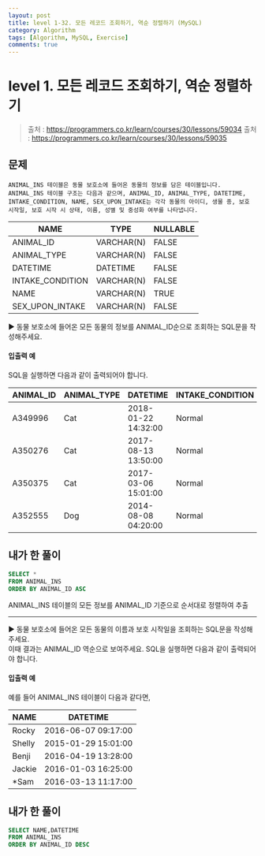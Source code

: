 ```yaml
---
layout: post
title: level 1-32. 모든 레코드 조회하기, 역순 정렬하기 (MySQL)
category: Algorithm
tags: [Algorithm, MySQL, Exercise]
comments: true
---
```


# level 1. 모든 레코드 조회하기, 역순 정렬하기
> 출처 : <https://programmers.co.kr/learn/courses/30/lessons/59034>
> 출처 : <https://programmers.co.kr/learn/courses/30/lessons/59035>


## 문제

```
ANIMAL_INS 테이블은 동물 보호소에 들어온 동물의 정보를 담은 테이블입니다. ANIMAL_INS 테이블 구조는 다음과 같으며, ANIMAL_ID, ANIMAL_TYPE, DATETIME, INTAKE_CONDITION, NAME, SEX_UPON_INTAKE는 각각 동물의 아이디, 생물 종, 보호 시작일, 보호 시작 시 상태, 이름, 성별 및 중성화 여부를 나타냅니다.
```

| NAME             | TYPE       | NULLABLE |
| ---------------- | ---------- | -------- |
| ANIMAL_ID        | VARCHAR(N) | FALSE    |
| ANIMAL_TYPE      | VARCHAR(N) | FALSE    |
| DATETIME         | DATETIME   | FALSE    |
| INTAKE_CONDITION | VARCHAR(N) | FALSE    |
| NAME             | VARCHAR(N) | TRUE     |
| SEX_UPON_INTAKE  | VARCHAR(N) | FALSE    |

▶ 동물 보호소에 들어온 모든 동물의 정보를 ANIMAL_ID순으로 조회하는 SQL문을 작성해주세요.

#### 입출력 예 

SQL을 실행하면 다음과 같이 출력되어야 합니다.

| ANIMAL_ID | ANIMAL_TYPE | DATETIME            | INTAKE_CONDITION | NAME           | SEX_UPON_INTAKE |
| :-------- | ----------- | ------------------- | ---------------- | -------------- | --------------- |
| A349996   | Cat         | 2018-01-22 14:32:00 | Normal           | Sugar Neutered | Male            |
| A350276   | Cat         | 2017-08-13 13:50:00 | Normal           | Jewel Spayed   | Female          |
| A350375   | Cat         | 2017-03-06 15:01:00 | Normal           | Meo Neutered   | Male            |
| A352555   | Dog         | 2014-08-08 04:20:00 | Normal           | Harley	Spayed  | Female          |

## 내가 한 풀이

```SQL
SELECT * 
FROM ANIMAL_INS 
ORDER BY ANIMAL_ID ASC
```
ANIMAL_INS 테이블의 모든 정보를 ANIMAL_ID 기준으로 순서대로 정렬하여 추출

----

▶ 동물 보호소에 들어온 모든 동물의 이름과 보호 시작일을 조회하는 SQL문을 작성해주세요.  
이때 결과는 ANIMAL_ID 역순으로 보여주세요. SQL을 실행하면 다음과 같이 출력되어야 합니다.

#### 입출력 예

예를 들어 ANIMAL_INS 테이블이 다음과 같다면, 

| NAME   | DATETIME            |
| ------ | ------------------- |
| Rocky  | 2016-06-07 09:17:00 |
| Shelly | 2015-01-29 15:01:00 |
| Benji  | 2016-04-19 13:28:00 |
| Jackie | 2016-01-03 16:25:00 |
| *Sam   | 2016-03-13 11:17:00 |

## 내가 한 풀이

```SQL
SELECT NAME,DATETIME 
FROM ANIMAL_INS 
ORDER BY ANIMAL_ID DESC
```
